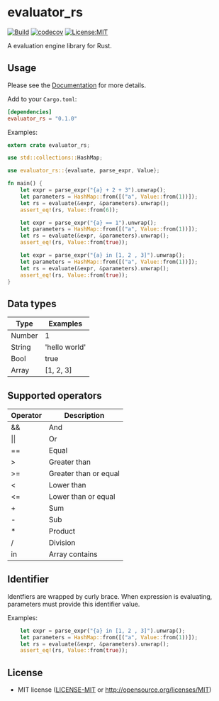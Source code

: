 # evaluator_rs
[![Build](https://github.com/tuyentv96/evaluator_rs/actions/workflows/.test.yml/badge.svg)](https://github.com/tuyentv96/evaluator_rs/actions/workflows/.test.yml) [![codecov](https://codecov.io/gh/tuyentv96/evaluator_rs/branch/master/graph/badge.svg?token=VIyh6tcPDv)](https://codecov.io/gh/tuyentv96/evaluator_rs) [![License:MIT](https://img.shields.io/badge/License-MIT-yellow.svg)](https://opensource.org/licenses/MIT)

A evaluation engine library for Rust.

## Usage

Please see the [Documentation](https://docs.rs/evaluator_rs/) for more details.

Add to your `Cargo.toml`:

```toml
[dependencies]
evaluator_rs = "0.1.0"
```

Examples:

```rust
extern crate evaluator_rs;

use std::collections::HashMap;

use evaluator_rs::{evaluate, parse_expr, Value};

fn main() {
    let expr = parse_expr("{a} + 2 + 3").unwrap();
    let parameters = HashMap::from([("a", Value::from(1))]);
    let rs = evaluate(&expr, &parameters).unwrap();
    assert_eq!(rs, Value::from(6));

    let expr = parse_expr("{a} == 1").unwrap();
    let parameters = HashMap::from([("a", Value::from(1))]);
    let rs = evaluate(&expr, &parameters).unwrap();
    assert_eq!(rs, Value::from(true));

    let expr = parse_expr("{a} in [1, 2 , 3]").unwrap();
    let parameters = HashMap::from([("a", Value::from(1))]);
    let rs = evaluate(&expr, &parameters).unwrap();
    assert_eq!(rs, Value::from(true));
}
```

## Data types

| Type | Examples |
|----------|-------------|
| Number | 1 |
| String | 'hello world' |
| Bool | true |
| Array | [1, 2, 3] |

## Supported operators

| Operator | Description |
|----------|-------------|
| && | And |
| \|\| | Or |
| == | Equal |
| > | Greater than |
| >= | Greater than or equal |
| < | Lower than |
| <= | Lower than or equal |
| + | Sum |
| - | Sub |
| * | Product |
| / | Division |
| in | Array contains |

## Identifier

Identfiers are wrapped by curly brace. When expression is evaluating, parameters must provide this identifier value.

Examples:

```rust
    let expr = parse_expr("{a} in [1, 2 , 3]").unwrap();
    let parameters = HashMap::from([("a", Value::from(1))]);
    let rs = evaluate(&expr, &parameters).unwrap();
    assert_eq!(rs, Value::from(true));
```


## License
 * MIT license ([LICENSE-MIT](LICENSE-MIT) or
   http://opensource.org/licenses/MIT)
